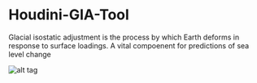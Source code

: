 # Houdini-GIA-Tool
Glacial isostatic adjustment is the process by which Earth deforms in response to surface loadings. A vital compoenent for predictions of sea level change 

![alt tag](https://github.com/asgerMe/Houdini-GIA-Tool/blob/master/sphers.jpg
 "Description goes here")
